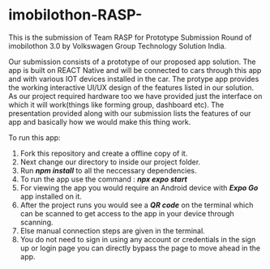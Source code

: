 # imobilothon-RASP-

This is the submission of Team RASP for Prototype Submission Round of imobilothon 3.0 by Volkswagen Group Technology Solution India.

Our submission consists of a prototype of our proposed app solution. The app is built on REACT Native and will be connected to cars through this app and with various IOT devices installed in the car. The protype app provides the working interactive UI/UX design of the features listed in our solution. As our project required hardware too we have provided just the interface on which it will work(things like forming group, dashboard etc). The presentation provided along with our submission lists the features of our app and basically how we would make this thing work. 

To run this app:
1. Fork this repository and create a offline copy of it.
2. Next change our directory to inside our project folder.
3. Run ___npm install___ to all the neccessary dependencies.
4. To run the app use the command : ___npx expo start___
5. For viewing the app you would require an Android device with ___Expo Go___ app installed on it.
6. After the project runs you would see a ___QR code___ on the terminal which can be scanned to get access to the app in your device through scanning.
7. Else manual connection steps are given in the terminal.
8. You do not need to sign in using any account or credentials in the sign up or login page you can directly bypass the page to move ahead in the app. 
